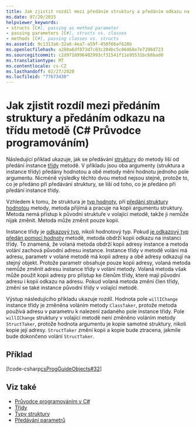 ```yaml
---
title: Jak zjistit rozdíl mezi předáním struktury a předáním odkazu na třídu do průvodce C# programováním metod
ms.date: 07/20/2015
helpviewer_keywords:
- structs [C#], passing as method parameter
- passing parameters [C#], structs vs. classes
- methods [C#], passing classes vs. structs
ms.assetid: 9c1313a6-32a8-4ea7-a59f-450f66af628b
ms.openlocfilehash: a280a6df873d7c03c204bc5c86468e7e7298d723
ms.sourcegitcommit: c2d9718996402993cf31541f11e95531bc68bad0
ms.translationtype: MT
ms.contentlocale: cs-CZ
ms.lasthandoff: 02/27/2020
ms.locfileid: "77673430"
---
```

# <a name="how-to-know-the-difference-between-passing-a-struct-and-passing-a-class-reference-to-a-method-c-programming-guide"></a>Jak zjistit rozdíl mezi předáním struktury a předáním odkazu na třídu metodě (C# Průvodce programováním)
Následující příklad ukazuje, jak se předávání [struktury](../../language-reference/builtin-types/struct.md) do metody liší od předání instance [třídy](../../language-reference/keywords/class.md) metodě. V příkladu jsou oba argumenty (struktura a instance třídy) předány hodnotou a obě metody mění hodnotu jednoho pole argumentu. Nicméně výsledky těchto dvou metod nejsou stejné, protože to, co je předáno při předávání struktury, se liší od toho, co je předáno při předání instance třídy.  
  
 Vzhledem k tomu, že struktura je [typ hodnoty](../../language-reference/builtin-types/value-types.md), při [předání struktury hodnotou](./passing-value-type-parameters.md) metody, metoda přijímá a pracuje na kopii argumentu struktury. Metoda nemá přístup k původní struktuře v volající metodě, takže ji nemůže nijak změnit. Metoda může změnit pouze kopii.  
  
 Instance třídy je [odkazový typ](../../language-reference/keywords/reference-types.md), nikoli hodnotový typ. Pokud [je odkazový typ předán pomocí hodnoty](./passing-reference-type-parameters.md) metodě, metoda obdrží kopii odkazu na instanci třídy. To znamená, že volaná metoda obdrží kopii adresy instance a metoda volání zachová původní adresu instance. Instance třídy v metodě volání má adresu, parametr v volané metodě má kopii adresy a obě adresy odkazují na stejný objekt. Protože parametr obsahuje pouze kopii adresy, volaná metoda nemůže změnit adresu instance třídy v volání metody. Volaná metoda však může použít kopii adresy pro přístup ke členům třídy, které mají původní adresu i kopii odkazu na adresu. Pokud volaná metoda změní člen třídy, změní se také instance původní třídy v volající metodě.  
  
 Výstup následujícího příkladu ukazuje rozdíl. Hodnota pole `willIChange` instance třídy je změněna voláním metody `ClassTaker`, protože metoda používá adresu v parametru k nalezení zadaného pole instance třídy. Pole `willIChange` struktury v volající metodě není změněno voláním metody `StructTaker`, protože hodnota argumentu je kopie samotné struktury, nikoli kopie její adresy. `StructTaker` změní kopii a kopie bude ztracena, jakmile bude dokončeno volání `StructTaker`.  
  
## <a name="example"></a>Příklad  
 [!code-csharp[csProgGuideObjects#32](~/samples/snippets/csharp/VS_Snippets_VBCSharp/csProgGuideObjects/CS/Objects.cs#32)]  
  
## <a name="see-also"></a>Viz také

- [Průvodce programováním v C#](../index.md)
- [Třídy](./classes.md)
- [Typy struktury](../../language-reference/builtin-types/struct.md)
- [Předávání parametrů](./passing-parameters.md)
